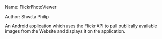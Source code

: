 Name: FlickrPhotoViewer

Author: Shweta Philip

An Android application which uses the Flickr API to pull publically available images from the Website and displays it on the application.
